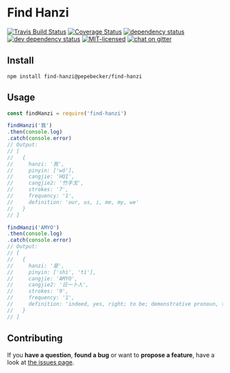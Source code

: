 # Find Hanzi

[![Travis Build Status](https://travis-ci.org/pepebecker/find-hanzi.svg)](https://travis-ci.org/pepebecker/find-hanzi)
[![Coverage Status](https://coveralls.io/repos/github/pepebecker/find-hanzi/badge.svg)](https://coveralls.io/github/pepebecker/find-hanzi)
[![dependency status](https://img.shields.io/david/pepebecker/find-hanzi.svg)](https://david-dm.org/pepebecker/find-hanzi)
[![dev dependency status](https://img.shields.io/david/dev/pepebecker/find-hanzi.svg)](https://david-dm.org/pepebecker/find-hanzi#info=devDependencies)
[![MIT-licensed](https://img.shields.io/github/license/pepebecker/find-hanzi.svg)](https://opensource.org/licenses/MIT)
[![chat on gitter](https://badges.gitter.im/pepebecker.svg)](https://gitter.im/pepebecker)

## Install

```shell
npm install find-hanzi@pepebecker/find-hanzi
```

## Usage

```js
const findHanzi = require('find-hanzi')

findHanzi('我')
.then(console.log)
.catch(console.error)
// Output:
// [
//   {
//     hanzi: '我',
//     pinyin: ['wǒ'],
//     cangjie: 'HQI',
//     cangjie2: '竹手戈',
//     strokes: '7',
//     frequency: '1',
//     definition: 'our, us, i, me, my, we'
//   }
// ]

findHanzi('AMYO')
.then(console.log)
.catch(console.error)
// Output:
// [
//   {
//     hanzi: '是',
//     pinyin: ['shì', 'tí'],
//     cangjie: 'AMYO',
//     cangjie2: '日一卜人',
//     strokes: '9',
//     frequency: '1',
//     definition: 'indeed, yes, right; to be; demonstrative pronoun, this, that'
//   }
// ]
```

## Contributing

If you **have a question**, **found a bug** or want to **propose a feature**, have a look at [the issues page](https://github.com/pepebecker/find-hanzi/issues).